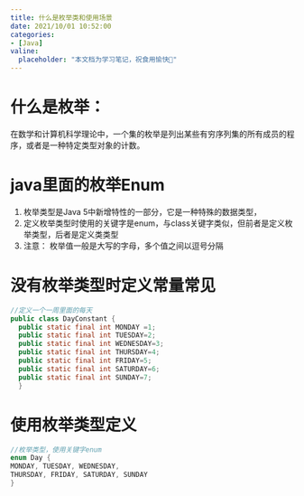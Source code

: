 ```yaml
---
title: 什么是枚举类和使⽤场景
date: 2021/10/01 10:52:00
categories:
- [Java]
valine:
  placeholder: "本文档为学习笔记，祝食用愉快💪"
---
```


# 什么是枚举： 
在数学和计算机科学理论中，⼀个集的枚举是列出某些有穷序列集的所有成员的程序，或者是⼀种特定类型对象的计数。

# java⾥⾯的枚举Enum
1. 枚举类型是Java 5中新增特性的⼀部分，它是⼀种特殊的数据类型，
2. 定义枚举类型时使⽤的关键字是enum，与class关键字类似，但前者是定义枚举类型，后者是定义类类型
3. 注意： 枚举值⼀般是⼤写的字⺟，多个值之间以逗号分隔

# 没有枚举类型时定义常量常⻅
```java
//定义⼀个⼀周⾥⾯的每天
public class DayConstant {
  public static final int MONDAY =1;
  public static final int TUESDAY=2;
  public static final int WEDNESDAY=3;
  public static final int THURSDAY=4;
  public static final int FRIDAY=5;
  public static final int SATURDAY=6;
  public static final int SUNDAY=7;
  }
  ```

  # 使⽤枚举类型定义
  ```java
  //枚举类型，使⽤关键字enum
enum Day {
 MONDAY, TUESDAY, WEDNESDAY,
 THURSDAY, FRIDAY, SATURDAY, SUNDAY
}
```